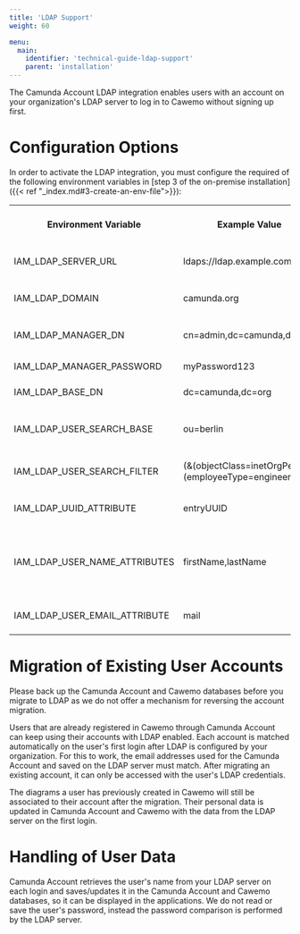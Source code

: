 ```yaml
---
title: 'LDAP Support'
weight: 60

menu:
  main:
    identifier: 'technical-guide-ldap-support'
    parent: 'installation'
---
```


The Camunda Account LDAP integration enables users with an account on your organization's LDAP server to log in to Cawemo without signing up first.
  
# Configuration Options

In order to activate the LDAP integration, you must configure the required of the following environment variables in
 [step 3 of the on-premise installation]({{< ref "_index.md#3-create-an-env-file">}}):

<table class="table table-striped">
 <tr>
   <th>Environment Variable</th>
   <th>Example Value</th>
   <th>Description</th>
   <th>Active Directory</th>
   <th>Other LDAP Server</th>
 </tr>
  <tr>
    <td>IAM_LDAP_SERVER_URL</td>
    <td>ldaps://ldap.example.com/</td>
    <td>URL at which the LDAP server can be reached</td>
    <td>Required</td>
    <td>Required</td>
  </tr>  
  <tr>
    <td>IAM_LDAP_DOMAIN</td>
    <td>camunda.org</td>
    <td>Domain of an Active Directory LDAP Server</td>
    <td>Required</td>
    <td>Not allowed</td>
 </tr>
 <tr>
    <td>IAM_LDAP_MANAGER_DN</td>
    <td>cn=admin,dc=camunda,dc=org</td>
    <td>Dn (Distinguished name) to bind to the LDAP server</td>
    <td>Not allowed</td>
    <td>Required</td>
 </tr>
 <tr>
    <td>IAM_LDAP_MANAGER_PASSWORD</td>
    <td>myPassword123</td>
    <td>Password to bind to the LDAP server</td>
    <td>Not allowed</td>
    <td>Required</td>
 </tr>
 <tr>
   <td>IAM_LDAP_BASE_DN</td>
   <td>dc=camunda,dc=org</td>
   <td>Start location for LDAP search</td>
   <td>Required</td>
   <td>Required</td>
 </tr>
 <tr>
   <td>IAM_LDAP_USER_SEARCH_BASE</td>
   <td>ou=berlin</td>
   <td>Start location for user search; relative to IAM_LDAP_BASE_DN</td>
   <td>Optional</td>
   <td>Optional</td>
 </tr>
 <tr>
   <td>IAM_LDAP_USER_SEARCH_FILTER</td>
   <td>(&(objectClass=inetOrgPerson)(employeeType=engineer))</td>
   <td>Filter to restrict the group of users to search in</td>
   <td>Optional</td>
   <td>Optional</td>
 </tr>
 <tr>
   <td>IAM_LDAP_UUID_ATTRIBUTE</td>
   <td>entryUUID</td>
   <td>Name of the attribute containing the UUID of the user</td>
   <td>Required</td>
   <td>Required</td>
 </tr> 
 <tr>
   <td>IAM_LDAP_USER_NAME_ATTRIBUTES</td>
   <td>firstName,lastName</td>
   <td>Name(s) of the attribute(s) containing the user name; multiple names separated by a comma</td>
   <td>Required</td>
   <td>Required</td>
 </tr>
 <tr>
   <td>IAM_LDAP_USER_EMAIL_ATTRIBUTE</td>
   <td>mail</td>
   <td>Name of the attribute containing the user's email</td>
   <td>Required</td>
   <td>Required</td>
 </tr>
</table>

# Migration of Existing User Accounts

Please back up the Camunda Account and Cawemo databases before you migrate to LDAP as we do not offer a 
mechanism for reversing the account migration.

Users that are already registered in Cawemo through Camunda Account can keep using their accounts with LDAP enabled. 
Each account is matched automatically on the user's first login after LDAP is configured by your organization. 
For this to work, the email addresses used for the Camunda Account and saved on the LDAP server must match. 
After migrating an existing account, it can only be accessed with the user's LDAP credentials.
  
The diagrams a user has previously created in Cawemo will still be associated to their account after the migration.
Their personal data is updated in Camunda Account and Cawemo with the data from the LDAP server on the first login.

# Handling of User Data

Camunda Account retrieves the user's name from your LDAP server on each login and saves/updates it in the Camunda Account
 and Cawemo databases, so it can be displayed in the applications.
We do not read or save the user's password, instead the password comparison is performed by the LDAP server.
